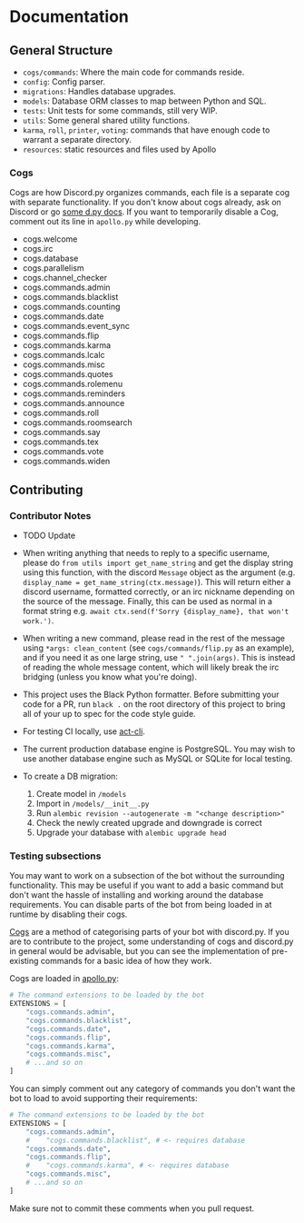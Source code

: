 # Documentation

## General Structure

- `cogs/commands`: Where the main code for commands reside.
- `config`: Config parser.
- `migrations`: Handles database upgrades.
- `models`: Database ORM classes to map between Python and SQL.
- `tests`: Unit tests for some commands, still very WIP.
- `utils`: Some general shared utility functions.
- `karma`, `roll`, `printer`, `voting`: commands that have enough code to warrant a separate directory.
- `resources`: static resources and files used by Apollo

### Cogs

Cogs are how Discord.py organizes commands, each file is a separate cog with separate functionality. If you don't know about cogs already, ask on Discord or go [some d.py docs](https://discordpy.readthedocs.io/en/stable/ext/commands/cogs.html). If you want to temporarily disable a Cog, comment out its line in `apollo.py` while developing.

- cogs.welcome
- cogs.irc
- cogs.database
- cogs.parallelism
- cogs.channel_checker
- cogs.commands.admin
- cogs.commands.blacklist
- cogs.commands.counting
- cogs.commands.date
- cogs.commands.event_sync
- cogs.commands.flip
- cogs.commands.karma
- cogs.commands.lcalc
- cogs.commands.misc
- cogs.commands.quotes
- cogs.commands.rolemenu
- cogs.commands.reminders
- cogs.commands.announce
- cogs.commands.roll
- cogs.commands.roomsearch
- cogs.commands.say
- cogs.commands.tex
- cogs.commands.vote
- cogs.commands.widen

## Contributing

### Contributor Notes

- TODO Update

- When writing anything that needs to reply to a specific username, please do `from utils import get_name_string` and get the display string using this function, with the discord `Message` object as the argument (e.g. `display_name = get_name_string(ctx.message)`).
  This will return either a discord username, formatted correctly, or an irc nickname depending on the source of the message.
  Finally, this can be used as normal in a format string e.g. `await ctx.send(f'Sorry {display_name}, that won't work.')`.

- When writing a new command, please read in the rest of the message using `*args: clean_content` (see `cogs/commands/flip.py` as an example), and if you need it as one large string, use `" ".join(args)`.
  This is instead of reading the whole message content, which will likely break the irc bridging (unless you know what you're doing).

- This project uses the Black Python formatter.
  Before submitting your code for a PR, run `black .` on the root directory of this project to bring all of your up to spec for the code style guide.
- For testing CI locally, use [act-cli](https://github.com/nektos/act).

- The current production database engine is PostgreSQL.
  You may wish to use another database engine such as MySQL or SQLite for local testing.

- To create a DB migration:
  1. Create model in `/models`
  2. Import in `/models/__init__.py`
  3. Run `alembic revision --autogenerate -m "<change description>"`
  4. Check the newly created upgrade and downgrade is correct
  5. Upgrade your database with `alembic upgrade head`

### Testing subsections

You may want to work on a subsection of the bot without the surrounding functionality. This may be useful if you want to add a basic command but don't want the hassle of installing and working around the database requirements. You can disable parts of the bot from being loaded in at runtime by disabling their cogs.

[Cogs](https://discordpy.readthedocs.io/en/stable/ext/commands/cogs.html) are a method of categorising parts of your bot with discord.py. If you are to contribute to the project, some understanding of cogs and discord.py in general would be advisable, but you can see the implementation of pre-existing commands for a basic idea of how they work.

Cogs are loaded in [apollo.py](apollo.py):

```py
# The command extensions to be loaded by the bot
EXTENSIONS = [
    "cogs.commands.admin",
    "cogs.commands.blacklist",
    "cogs.commands.date",
    "cogs.commands.flip",
    "cogs.commands.karma",
    "cogs.commands.misc",
    # ...and so on
]
```

You can simply comment out any category of commands you don't want the bot to load to avoid supporting their requirements:

```py
# The command extensions to be loaded by the bot
EXTENSIONS = [
    "cogs.commands.admin",
    #    "cogs.commands.blacklist", # <- requires database
    "cogs.commands.date",
    "cogs.commands.flip",
    #    "cogs.commands.karma", # <- requires database
    "cogs.commands.misc",
    # ...and so on
]
```

Make sure not to commit these comments when you pull request.
